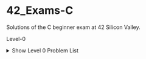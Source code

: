 # 42_Exams-C
Solutions of the C beginner exam at 42 Silicon Valley.

Level-0
<details>
    <summary>Show Level 0 Problem List</summary>

| Problems/Subjects                                              | Code                                                 |
| --------------------------------------------------------      | :---------------------------------------------------: |
| [aff_a](level00/aff_a/subject.en.txt)                         | [:book:](level00/aff_a/aff_a.c)                       |
| [aff_first_param](level00/aff_first_param/subject.en.txt)     | [:book:](level00/aff_first_param/aff_first_param.c)   |
| [aff_last_param](level00/aff_last_param/subject.en.txt)       | [:book:](level00/aff_last_param/aff_last_param.c)     |
| [aff_z](level00/aff_z/subject.en.txt)                         | [:book:](level00/aff_z/aff_z.c)                       |
| [ft_countdown](level00/ft_countdown/subject.en.txt)           | [:book:](level00/ft_countdown/ft_countdown.c)         |
| [ft_print_numbers](level00/ft_print_numbers/subject.en.txt)   | [:book:](level00/ft_print_numbers/ft_print_numbers.c) |
| [maff_alpha](level00/maff_alpha/subject.en.txt)               | [:book:](level00/maff_alpha/maff_alpha.c)             |
| [maff_revalpha](level00/maff_revalpha/subject.en.txt)         | [:book:](level00/maff_revalpha/maff_revalpha.c)       |
| [only_a](level00/only_a/subject.en.txt)                       | [:book:](level00/only_a/only_a.c)                     |
| [only_z](level00/only_z/subject.en.txt)                       | [:book:](level00/only_z/only_z.c)                     |

</details>
